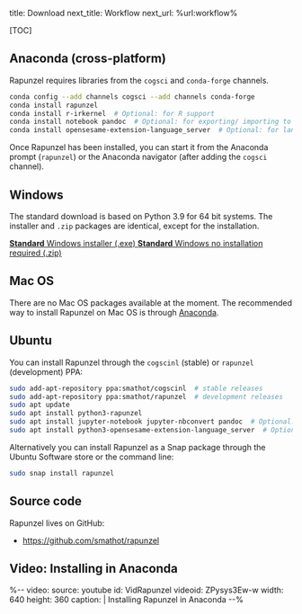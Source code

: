 title: Download
next_title: Workflow
next_url: %url:workflow%


[TOC]


## Anaconda (cross-platform)

Rapunzel requires libraries from the `cogsci` and `conda-forge` channels.

```bash
conda config --add channels cogsci --add channels conda-forge
conda install rapunzel
conda install r-irkernel  # Optional: for R support
conda install notebook pandoc  # Optional: for exporting/ importing to various formats
conda install opensesame-extension-language_server  # Optional: for language-server support
```

Once Rapunzel has been installed, you can start it from the Anaconda prompt (`rapunzel`) or the Anaconda navigator (after adding the `cogsci` channel).


## Windows

The standard download is based on Python 3.9 for 64 bit systems. The installer and `.zip` packages are identical, except for the installation.

<a role="button" class="btn btn-success btn-align-left" href="https://github.com/open-cogsci/rapunzel/releases/download/release%2F0.5.22/rapunzel_0.5.22-py39-win64-1.exe">
	<b>Standard</b> Windows installer (.exe)
</a>

<a role="button" class="btn btn-default btn-align-left" href="https://github.com/open-cogsci/rapunzel/releases/download/release%2F0.5.22/rapunzel_0.5.22-py39-win64-1.zip">
	<b>Standard</b> Windows no installation required (.zip)
</a>

## Mac OS

There are no Mac OS packages available at the moment. The recommended way to install Rapunzel on Mac OS is through [Anaconda](#anaconda-cross-platform).


## Ubuntu

You can install Rapunzel through the `cogscinl` (stable) or `rapunzel` (development) PPA:

```bash
sudo add-apt-repository ppa:smathot/cogscinl  # stable releases
sudo add-apt-repository ppa:smathot/rapunzel  # development releases
sudo apt update
sudo apt install python3-rapunzel
sudo apt install jupyter-notebook jupyter-nbconvert pandoc  # Optional: for exporting/ importing to various formats
sudo apt install python3-opensesame-extension-language_server  # Optional: for language-server support
```

Alternatively you can install Rapunzel as a Snap package through the Ubuntu Software store or the command line:

```bash
sudo snap install rapunzel
```


## Source code

Rapunzel lives on GitHub:

- <https://github.com/smathot/rapunzel>


## Video: Installing in Anaconda

%--
video:
 source: youtube
 id: VidRapunzel
 videoid: ZPysys3Ew-w
 width: 640
 height: 360
 caption: |
  Installing Rapunzel in Anaconda
--%
